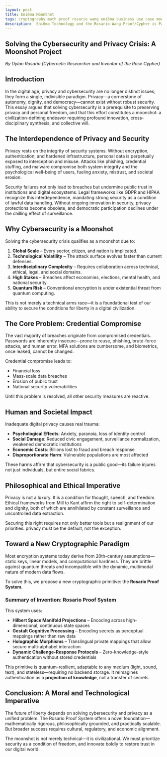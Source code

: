 ```yaml
---
layout: post
title: Eni6ma MoonShot
tags: cryptography math proof rosario wang eni6ma business use case moonshot
description:  Eni6ma Technology and the Rosario-Wang Proof/Cypher is Patent Pending. USPTO 2024. Copyright 2024 All right reserved. Eni6ma.org - Dylan Rosario
---
```




## Solving the Cybersecurity and Privacy Crisis: A Moonshot Project

*By Dylan Rosario*
*(Cybernetic Researcher and Inventor of the Rose Cypher)*

## Introduction

In the digital age, privacy and cybersecurity are no longer distinct issues; they form a single, indivisible paradigm. Privacy—a cornerstone of autonomy, dignity, and democracy—cannot exist without robust security. This essay argues that solving cybersecurity is a prerequisite to preserving privacy and personal freedom, and that this effort constitutes a moonshot: a civilization-defining endeavor requiring profound innovation, cross-disciplinary synthesis, and collective will.

## The Interdependence of Privacy and Security

Privacy rests on the integrity of security systems. Without encryption, authentication, and hardened infrastructure, personal data is perpetually exposed to interception and misuse. Attacks like phishing, credential stuffing, and malware compromise both system integrity and the psychological well-being of users, fueling anxiety, mistrust, and societal erosion.

Security failures not only lead to breaches but undermine public trust in institutions and digital ecosystems. Legal frameworks like GDPR and HIPAA recognize this interdependence, mandating strong security as a condition of lawful data handling. Without ongoing innovation in security, privacy protections become obsolete, and democratic participation declines under the chilling effect of surveillance.

## Why Cybersecurity is a Moonshot

Solving the cybersecurity crisis qualifies as a moonshot due to:

1. **Global Scale** – Every sector, citizen, and nation is implicated.
2. **Technological Volatility** – The attack surface evolves faster than current defenses.
3. **Interdisciplinary Complexity** – Requires collaboration across technical, ethical, legal, and social domains.
4. **High Stakes** – Breaches affect economies, elections, mental health, and national security.
5. **Quantum Risk** – Conventional encryption is under existential threat from quantum computing.

This is not merely a technical arms race—it is a foundational test of our ability to secure the conditions for liberty in a digital civilization.

## The Core Problem: Credential Compromise

The vast majority of breaches originate from compromised credentials. Passwords are inherently insecure—prone to reuse, phishing, brute-force attacks, and human error. MFA solutions are cumbersome, and biometrics, once leaked, cannot be changed.

Credential compromise leads to:

* Financial loss
* Mass-scale data breaches
* Erosion of public trust
* National security vulnerabilities

Until this problem is resolved, all other security measures are reactive.

## Human and Societal Impact

Inadequate digital privacy causes real trauma:

* **Psychological Effects**: Anxiety, paranoia, loss of identity control
* **Social Damage**: Reduced civic engagement, surveillance normalization, weakened democratic institutions
* **Economic Costs**: Billions lost to fraud and breach response
* **Disproportionate Harm**: Vulnerable populations are most affected

These harms affirm that cybersecurity is a public good—its failure injures not just individuals, but entire social fabrics.

## Philosophical and Ethical Imperative

Privacy is not a luxury. It is a condition for thought, speech, and freedom. Ethical frameworks from Mill to Kant affirm the right to self-determination and dignity, both of which are annihilated by constant surveillance and uncontrolled data extraction.

Securing this right requires not only better tools but a realignment of our priorities: privacy must be the default, not the exception.

## Toward a New Cryptographic Paradigm

Most encryption systems today derive from 20th-century assumptions—static keys, linear models, and computational hardness. They are brittle against quantum threats and incompatible with the dynamic, multimodal nature of modern data flows.

To solve this, we propose a new cryptographic primitive: the **Rosario Proof System**.

### Summary of Invention: Rosario Proof System

This system uses:

* **Hilbert Space Manifold Projections** – Encoding across high-dimensional, continuous state spaces
* **Gestalt Cognitive Processing** – Encoding secrets as perceptual mappings rather than raw data
* **Holographic Morphisms** – Translingual private mappings that allow secure multi-alphabet interaction
* **Dynamic Challenge-Response Protocols** – Zero-knowledge-style authentication without stored credentials

This primitive is quantum-resilient, adaptable to any medium (light, sound, text), and stateless—requiring no backend storage. It reimagines authentication as a **projection of knowledge**, not a transfer of secrets.

## Conclusion: A Moral and Technological Imperative

The future of liberty depends on solving cybersecurity and privacy as a unified problem. The Rosario Proof System offers a novel foundation—mathematically rigorous, philosophically grounded, and practically scalable. But broader success requires cultural, regulatory, and economic alignment.

The moonshot is not merely technical—it is civilizational. We must prioritize security as a condition of freedom, and innovate boldly to restore trust in our digital world.

